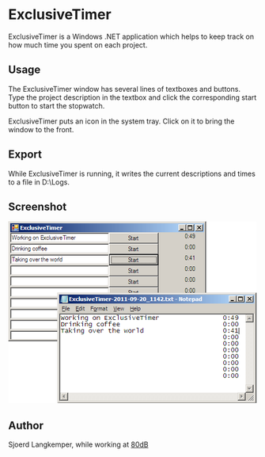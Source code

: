 ExclusiveTimer
==============

ExclusiveTimer is a Windows .NET application which helps to keep track on how much time you spent on each project. 

Usage
-----

The ExclusiveTimer window has several lines of textboxes and buttons. Type the project description in the textbox and click the corresponding start button to start the stopwatch.

ExclusiveTimer puts an icon in the system tray. Click on it to bring the window to the front.

Export
------

While ExclusiveTimer is running, it writes the current descriptions and times to a file in D:\Logs.

Screenshot
----------

![ExclusiveTimer screenshot, with exported file open in Notepad](ExclusiveTimerShot.png)

Author
------

Sjoerd Langkemper, while working at [80dB][80dB]

[80dB]: http://www.80db.nl/
